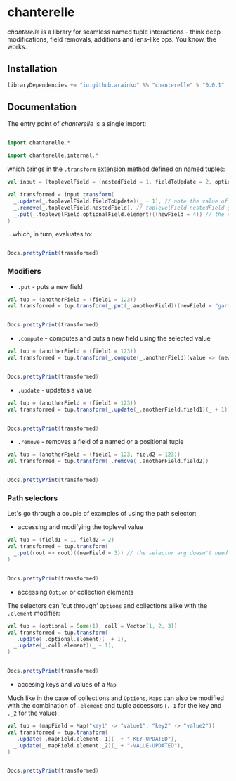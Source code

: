 # chanterelle

*chanterelle* is a library for seamless named tuple interactions - think deep modifications, field removals, additions and lens-like ops. You know, the works.

## Installation
```scala
libraryDependencies += "io.github.arainko" %% "chanterelle" % "0.0.1"
```

## Documentation

The entry point of *chanterelle* is a single import: 

```scala mdoc

import chanterelle.*
```
```scala mdoc:invisible
import chanterelle.internal.*
```

which brings in the `.transform` extension method defined on named tuples:

```scala mdoc:silent
val input = (toplevelField = (nestedField = 1, fieldToUpdate = 2, optionalField = Some((anEvenMoreOptionalField = 3))))

val transformed = input.transform(
  _.update(_.toplevelField.fieldToUpdate)(_ + 1), // note the value of toplevelField.fieldToUpdate in the output
  _.remove(_.toplevelField.nestedField), // toplevelField.nestedField gets removed from the output value
  _.put(_.toplevelField.optionalField.element)((newField = 4)) // the element of an Option or a collection can be accessed with `.element`
)
```
...which, in turn, evaluates to:

```scala mdoc:passthrough

Docs.prettyPrint(transformed)

```

### Modifiers

* `.put` - puts a new field

```scala mdoc:silent:nest
val tup = (anotherField = (field1 = 123))
val transformed = tup.transform(_.put(_.anotherField)((newField = "garmonbozia")))
```

```scala mdoc:passthrough

Docs.prettyPrint(transformed)

```

* `.compute` - computes and puts a new field using the selected value
```scala mdoc:silent:nest
val tup = (anotherField = (field1 = 123))
val transformed = tup.transform(_.compute(_.anotherField)(value => (newField = value.field1 + 23)))
```

```scala mdoc:passthrough

Docs.prettyPrint(transformed)
```

* `.update` - updates a value
```scala mdoc:silent:nest
val tup = (anotherField = (field1 = 123))
val transformed = tup.transform(_.update(_.anotherField.field1)(_ + 1))
```

```scala mdoc:passthrough

Docs.prettyPrint(transformed)
```

* `.remove` - removes a field of a named or a positional tuple 
```scala mdoc:silent:nest
val tup = (anotherField = (field1 = 123, field2 = 123))
val transformed = tup.transform(_.remove(_.anotherField.field2))
```

```scala mdoc:passthrough

Docs.prettyPrint(transformed)
```

### Path selectors

Let's go through a couple of examples of using the path selector:

* accessing and modifying the toplevel value
```scala mdoc:silent:nest
val tup = (field1 = 1, field2 = 2)
val transformed = tup.transform(
  _.put(root => root)((newField = 3)) // the selector arg doesn't need to be named 'root', it just needs to be an identity lambda
)
```

```scala mdoc:passthrough

Docs.prettyPrint(transformed)
```

* accessing `Option` or collection elements

The selectors can 'cut through' `Options` and collections alike with the `.element` modifier:
```scala mdoc:silent:nest
val tup = (optional = Some(1), coll = Vector(1, 2, 3))
val transformed = tup.transform(
  _.update(_.optional.element)(_ + 1),
  _.update(_.coll.element)(_ + 1),
)
```

```scala mdoc:passthrough

Docs.prettyPrint(transformed)
```

* accesing keys and values of a `Map`

Much like in the case of collections and `Options`, `Maps` can also be modified with the combination of `.element` and tuple accessors (`._1` for the key and `._2` for the value):
```scala mdoc:silent:nest
val tup = (mapField = Map("key1" -> "value1", "key2" -> "value2"))
val transformed = tup.transform(
  _.update(_.mapField.element._1)(_ + "-KEY-UPDATED"),
  _.update(_.mapField.element._2)(_ + "-VALUE-UPDATED"),
)
```

```scala mdoc:passthrough

Docs.prettyPrint(transformed)
```
